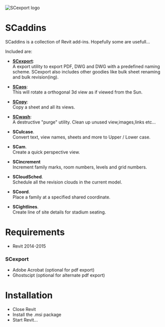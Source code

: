 ![SCexport logo](raw/master/share/icons/scaddins-wix.png)

# SCaddins #


SCaddins is a collection of Revit add-ins.
Hopefully some are usefull...

Included are:


 * [**SCexport**](https://bitbucket.org/anicholas/scaddins/wiki/SCexport):  
    A export utility to export PDF, DWG and DWG with a predefined naming scheme.
    SCexport also includes other goodies like bulk sheet renaming and bulk revision(ing).

 * [**SCaos**](https://bitbucket.org/anicholas/scaddins/wiki/SCaos):  
    This will rotate a orthogonal 3d view as if viewed from the Sun.

 * [**SCopy**](https://bitbucket.org/anicholas/scaddins/wiki/SCopy):  
    Copy a sheet and all its views.


 * [**SCwash**](https://bitbucket.org/anicholas/scaddins/wiki/SCwash):  
    A destructive "purge" utility. Clean up unused view,images,links etc...


 * **SCulcase**.  
    Convert text, view names, sheets and more to Upper / Lower case.


 * **SCam**.  
    Create a quick perspective view.


 * **SCincrement**  
     Increment family marks, room numbers, levels and grid numbers.


 * **SCloudSched**.  
    Schedule all the revision clouds in the current model.


 * **SCoord**.  
    Place a family at a specified shared coordinate.


 * **SCightlines**.  
    Create line of site details for stadium seating.


# Requirements #

* Revit 2014-2015

### SCexport ###

* Adobe Acrobat (optional for pdf export)
* Ghostscipt (optional for alternate pdf export)


# Installation #

* Close Revit
* Install the .msi package
* Start Revit...